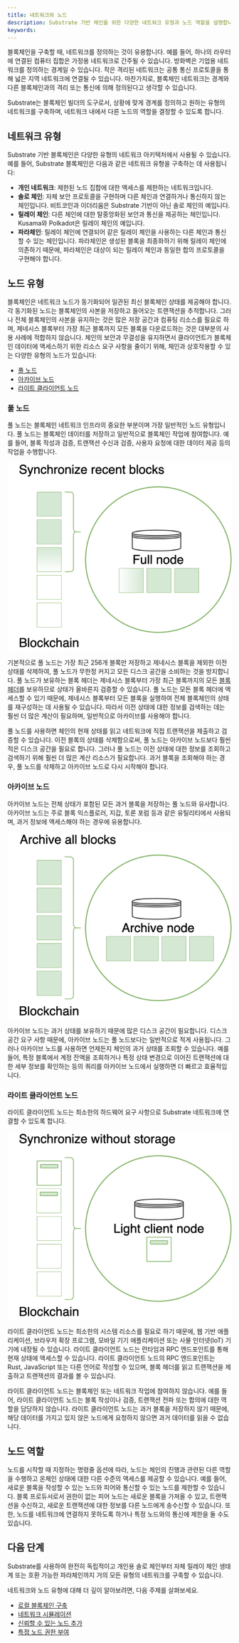 ```yaml
---
title: 네트워크와 노드
description: Substrate 기반 체인을 위한 다양한 네트워크 유형과 노드 역할을 설명합니다.
keywords:
---
```


블록체인을 구축할 때, 네트워크를 정의하는 것이 유용합니다.
예를 들어, 하나의 라우터에 연결된 컴퓨터 집합은 가정용 네트워크로 간주될 수 있습니다.
방화벽은 기업용 네트워크를 정의하는 경계일 수 있습니다.
작은 격리된 네트워크는 공통 통신 프로토콜을 통해 넓은 지역 네트워크에 연결될 수 있습니다.
마찬가지로, 블록체인 네트워크는 경계와 다른 블록체인과의 격리 또는 통신에 의해 정의된다고 생각할 수 있습니다.

Substrate는 블록체인 빌더의 도구로서, 상황에 맞게 경계를 정의하고 원하는 유형의 네트워크를 구축하며, 네트워크 내에서 다른 노드의 역할을 결정할 수 있도록 합니다.

## 네트워크 유형

Substrate 기반 블록체인은 다양한 유형의 네트워크 아키텍처에서 사용될 수 있습니다.
예를 들어, Substrate 블록체인은 다음과 같은 네트워크 유형을 구축하는 데 사용됩니다:

- **개인 네트워크**: 제한된 노드 집합에 대한 액세스를 제한하는 네트워크입니다.
- **솔로 체인**: 자체 보안 프로토콜을 구현하며 다른 체인과 연결하거나 통신하지 않는 체인입니다.
  비트코인과 이더리움은 Substrate 기반이 아닌 솔로 체인의 예입니다.
- **릴레이 체인**: 다른 체인에 대한 탈중앙화된 보안과 통신을 제공하는 체인입니다.
  Kusama와 Polkadot은 릴레이 체인의 예입니다.
- **파라체인**: 릴레이 체인에 연결되어 같은 릴레이 체인을 사용하는 다른 체인과 통신할 수 있는 체인입니다.
  파라체인은 생성된 블록을 최종화하기 위해 릴레이 체인에 의존하기 때문에, 파라체인은 대상이 되는 릴레이 체인과 동일한 합의 프로토콜을 구현해야 합니다.

## 노드 유형

블록체인은 네트워크 노드가 동기화되어 일관된 최신 블록체인 상태를 제공해야 합니다.
각 동기화된 노드는 블록체인의 사본을 저장하고 들어오는 트랜잭션을 추적합니다.
그러나 전체 블록체인의 사본을 유지하는 것은 많은 저장 공간과 컴퓨팅 리소스를 필요로 하며, 제네시스 블록부터 가장 최근 블록까지 모든 블록을 다운로드하는 것은 대부분의 사용 사례에 적합하지 않습니다.
체인의 보안과 무결성을 유지하면서 클라이언트가 블록체인 데이터에 액세스하기 위한 리소스 요구 사항을 줄이기 위해, 체인과 상호작용할 수 있는 다양한 유형의 노드가 있습니다:

- [풀 노드](#풀-노드)
- [아카이브 노드](#아카이브-노드)
- [라이트 클라이언트 노드](#라이트-클라이언트-노드)

### 풀 노드

풀 노드는 블록체인 네트워크 인프라의 중요한 부분이며 가장 일반적인 노드 유형입니다.
풀 노드는 블록체인 데이터를 저장하고 일반적으로 블록체인 작업에 참여합니다. 예를 들어, 블록 작성과 검증, 트랜잭션 수신과 검증, 사용자 요청에 대한 데이터 제공 등의 작업을 수행합니다.

![풀 노드](/media/images/docs/full-node.png)

기본적으로 풀 노드는 가장 최근 256개 블록만 저장하고 제네시스 블록을 제외한 이전 상태를 삭제하여, 풀 노드가 무한정 커지고 모든 디스크 공간을 소비하는 것을 방지합니다.
풀 노드가 보유하는 블록 헤더는 제네시스 블록부터 가장 최근 블록까지의 모든 [블록 헤더](/reference/glossary/#header)를 보유하므로 상태가 올바른지 검증할 수 있습니다.
풀 노드는 모든 블록 헤더에 액세스할 수 있기 때문에, 제네시스 블록부터 모든 블록을 실행하여 전체 블록체인의 상태를 재구성하는 데 사용될 수 있습니다.
따라서 이전 상태에 대한 정보를 검색하는 데는 훨씬 더 많은 계산이 필요하며, 일반적으로 아카이브를 사용해야 합니다.

풀 노드를 사용하면 체인의 현재 상태를 읽고 네트워크에 직접 트랜잭션을 제출하고 검증할 수 있습니다.
이전 블록의 상태를 삭제함으로써, 풀 노드는 아카이브 노드보다 훨씬 적은 디스크 공간을 필요로 합니다.
그러나 풀 노드는 이전 상태에 대한 정보를 조회하고 검색하기 위해 훨씬 더 많은 계산 리소스가 필요합니다.
과거 블록을 조회해야 하는 경우, 풀 노드를 삭제하고 아카이브 노드로 다시 시작해야 합니다.

### 아카이브 노드

아카이브 노드는 전체 상태가 포함된 모든 과거 블록을 저장하는 풀 노드와 유사합니다.
아카이브 노드는 주로 블록 익스플로러, 지갑, 토론 포럼 등과 같은 유틸리티에서 사용되며, 과거 정보에 액세스해야 하는 경우에 유용합니다.

![아카이브 노드](/media/images/docs/archive-node.png)

아카이브 노드는 과거 상태를 보유하기 때문에 많은 디스크 공간이 필요합니다.
디스크 공간 요구 사항 때문에, 아카이브 노드는 풀 노드보다는 일반적으로 적게 사용됩니다.
그러나 아카이브 노드를 사용하면 언제든지 체인의 과거 상태를 조회할 수 있습니다.
예를 들어, 특정 블록에서 계정 잔액을 조회하거나 특정 상태 변경으로 이어진 트랜잭션에 대한 세부 정보를 확인하는 등의 쿼리를 아카이브 노드에서 실행하면 더 빠르고 효율적입니다.

### 라이트 클라이언트 노드

라이트 클라이언트 노드는 최소한의 하드웨어 요구 사항으로 Substrate 네트워크에 연결할 수 있도록 합니다.

![라이트 클라이언트 노드](/media/images/docs/light-node.png)

라이트 클라이언트 노드는 최소한의 시스템 리소스를 필요로 하기 때문에, 웹 기반 애플리케이션, 브라우저 확장 프로그램, 모바일 기기 애플리케이션 또는 사물 인터넷(IoT) 기기에 내장될 수 있습니다.
라이트 클라이언트 노드는 런타임과 RPC 엔드포인트를 통해 현재 상태에 액세스할 수 있습니다.
라이트 클라이언트 노드의 RPC 엔드포인트는 Rust, JavaScript 또는 다른 언어로 작성할 수 있으며, 블록 헤더를 읽고 트랜잭션을 제출하고 트랜잭션의 결과를 볼 수 있습니다.

라이트 클라이언트 노드는 블록체인 또는 네트워크 작업에 참여하지 않습니다.
예를 들어, 라이트 클라이언트 노드는 블록 작성이나 검증, 트랜잭션 전파 또는 합의에 대한 역할을 담당하지 않습니다.
라이트 클라이언트 노드는 과거 블록을 저장하지 않기 때문에, 해당 데이터를 가지고 있지 않은 노드에게 요청하지 않으면 과거 데이터를 읽을 수 없습니다.

## 노드 역할

노드를 시작할 때 지정하는 명령줄 옵션에 따라, 노드는 체인의 진행과 관련된 다른 역할을 수행하고 온체인 상태에 대한 다른 수준의 액세스를 제공할 수 있습니다.
예를 들어, 새로운 블록을 작성할 수 있는 노드와 피어와 통신할 수 있는 노드를 제한할 수 있습니다.
블록 프로듀서로서 권한이 없는 피어 노드는 새로운 블록을 가져올 수 있고, 트랜잭션을 수신하고, 새로운 트랜잭션에 대한 정보를 다른 노드에게 송수신할 수 있습니다.
또한, 노드를 네트워크에 연결하지 못하도록 하거나 특정 노드와의 통신에 제한을 둘 수도 있습니다.

## 다음 단계

Substrate를 사용하여 완전히 독립적이고 개인용 솔로 체인부터 자체 릴레이 체인 생태계 또는 호환 가능한 파라체인까지 거의 모든 유형의 네트워크를 구축할 수 있습니다.

네트워크와 노드 유형에 대해 더 깊이 알아보려면, 다음 주제를 살펴보세요.

- [로컬 블록체인 구축](/tutorials/build-a-blockchain/build-local-blockchain/)
- [네트워크 시뮬레이션](/tutorials/build-a-blockchain/simulate-network/)
- [신뢰할 수 있는 노드 추가](/tutorials/build-a-blockchain/add-trusted-nodes/)
- [특정 노드 권한 부여](/tutorials/build-a-blockchain/authorize-specific-nodes/)